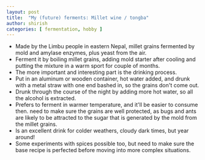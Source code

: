 ```yaml
---
layout: post
title:  "My (future) ferments: Millet wine / tongba"
author: shirish
categories: [ fermentation, hobby ]
---
```



* Made by the Limbu people in eastern Nepal, millet grains fermented by mold and amylase enzymes, plus yeast from the air. 
* Ferment it by boiling millet grains, adding mold starter after cooling and putting the mixture in a warm sport for couple of months.
* The more important and interesting part is the drinking process.
* Put in an aluminum or wooden container, hot water added, and drunk with a metal straw with one end bashed in, so the grains don't come out.
* Drunk through the course of the night by adding more hot water, so all the alcohol is extracted.
* Prefers to ferment in warmer temperature, and it'll be easier to consume then. need to make sure the grains are well protected, as bugs and ants are likely to be attracted to the sugar that is generated by the mold from the millet grains.
* Is an excellent drink for colder weathers, cloudy dark times, but year around!
* Some experiments with spices possible too, but need to make sure the base recipe is perfected before moving into more complex situations.
